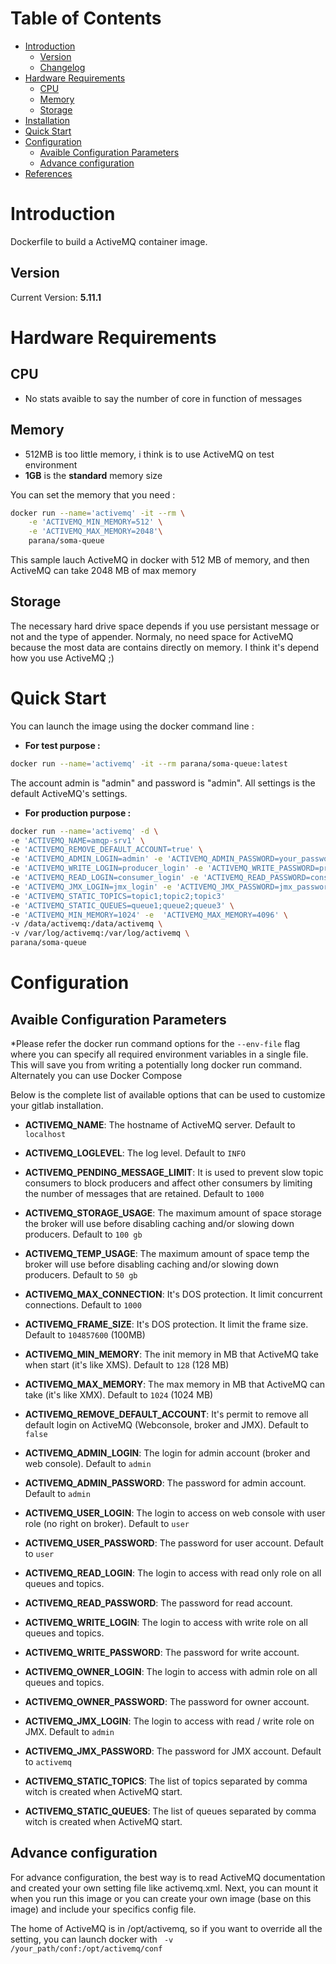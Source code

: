 # Table of Contents
- [Introduction](#introduction)
    - [Version](#version)
    - [Changelog](Changelog.md)
- [Hardware Requirements](#hardware-requirements)
    - [CPU](#cpu)
    - [Memory](#memory)
    - [Storage](#storage)
- [Installation](#installation)
- [Quick Start](#quick-start)
- [Configuration](#configuration)
  - [Avaible Configuration Parameters](#avaible-configuration-parameters)
  - [Advance configuration](#advance-configuration)
- [References](#references)

# Introduction

Dockerfile to build a ActiveMQ container image.

## Version

Current Version: **5.11.1**

# Hardware Requirements

## CPU

- No stats avaible to say the number of core in function of messages

## Memory

- 512MB is too little memory, i think is to use ActiveMQ on test environment
- **1GB** is the **standard** memory size

You can set the memory that you need :

```bash
docker run --name='activemq' -it --rm \
	-e 'ACTIVEMQ_MIN_MEMORY=512' \
	-e 'ACTIVEMQ_MAX_MEMORY=2048'\
	parana/soma-queue 
```
This sample lauch ActiveMQ in docker with 512 MB of memory, and then ActiveMQ can take 2048 MB of max memory

## Storage

The necessary hard drive space depends if you use persistant message or not and the type of appender. Normaly, no need space for ActiveMQ because the most data are contains directly on memory.
I think it's depend how you use ActiveMQ ;)

# Quick Start

You can launch the image using the docker command line :

- **For test purpose :**

```bash
docker run --name='activemq' -it --rm parana/soma-queue:latest
```
The account admin is "admin" and password is "admin". All settings is the default ActiveMQ's settings.

- **For production purpose :**

```bash
docker run --name='activemq' -d \
-e 'ACTIVEMQ_NAME=amqp-srv1' \
-e 'ACTIVEMQ_REMOVE_DEFAULT_ACCOUNT=true' \
-e 'ACTIVEMQ_ADMIN_LOGIN=admin' -e 'ACTIVEMQ_ADMIN_PASSWORD=your_password' \
-e 'ACTIVEMQ_WRITE_LOGIN=producer_login' -e 'ACTIVEMQ_WRITE_PASSWORD=producer_password' 
-e 'ACTIVEMQ_READ_LOGIN=consumer_login' -e 'ACTIVEMQ_READ_PASSWORD=consumer_password' \
-e 'ACTIVEMQ_JMX_LOGIN=jmx_login' -e 'ACTIVEMQ_JMX_PASSWORD=jmx_password' \
-e 'ACTIVEMQ_STATIC_TOPICS=topic1;topic2;topic3' 
-e 'ACTIVEMQ_STATIC_QUEUES=queue1;queue2;queue3' \
-e 'ACTIVEMQ_MIN_MEMORY=1024' -e  'ACTIVEMQ_MAX_MEMORY=4096' \
-v /data/activemq:/data/activemq \
-v /var/log/activemq:/var/log/activemq \
parana/soma-queue
```

# Configuration

## Avaible Configuration Parameters

*Please refer the docker run command options for the `--env-file` flag where you can specify all required environment variables in a single file. This will save you from writing a potentially long docker run command. Alternately you can use Docker Compose

Below is the complete list of available options that can be used to customize your gitlab installation.

- **ACTIVEMQ_NAME**: The hostname of ActiveMQ server. Default to `localhost`
- **ACTIVEMQ_LOGLEVEL**: The log level. Default to `INFO`
- **ACTIVEMQ_PENDING_MESSAGE_LIMIT**: It is used to prevent slow topic consumers to block producers and affect other consumers by limiting the number of messages that are retained. Default to `1000`
- **ACTIVEMQ_STORAGE_USAGE**: The maximum amount of space storage the broker will use before disabling caching and/or slowing down producers. Default to `100 gb`
- **ACTIVEMQ_TEMP_USAGE**: The maximum amount of space temp the broker will use before disabling caching and/or slowing down producers. Default to `50 gb`
- **ACTIVEMQ_MAX_CONNECTION**: It's DOS protection. It limit concurrent connections. Default to `1000`
- **ACTIVEMQ_FRAME_SIZE**: It's DOS protection. It limit the frame size. Default to `104857600` (100MB)
- **ACTIVEMQ_MIN_MEMORY**: The init memory in MB that ActiveMQ take when start (it's like XMS). Default to `128` (128 MB)
- **ACTIVEMQ_MAX_MEMORY**: The max memory in MB that ActiveMQ can take (it's like XMX). Default to `1024` (1024 MB)

- **ACTIVEMQ_REMOVE_DEFAULT_ACCOUNT**: It's permit to remove all default login on ActiveMQ (Webconsole, broker and JMX). Default to `false`
- **ACTIVEMQ_ADMIN_LOGIN**: The login for admin account (broker and web console). Default to `admin` 
- **ACTIVEMQ_ADMIN_PASSWORD**: The password for admin account. Default to `admin`
- **ACTIVEMQ_USER_LOGIN**: The login to access on web console with user role (no right on broker). Default to `user`
- **ACTIVEMQ_USER_PASSWORD**: The password for user account. Default to `user`
- **ACTIVEMQ_READ_LOGIN**: The login to access with read only role on all queues and topics.
- **ACTIVEMQ_READ_PASSWORD**: The password for read account.
- **ACTIVEMQ_WRITE_LOGIN**: The login to access with write role on all queues and topics.
- **ACTIVEMQ_WRITE_PASSWORD**: The password for write account.
- **ACTIVEMQ_OWNER_LOGIN**: The login to access with admin role on all queues and topics.
- **ACTIVEMQ_OWNER_PASSWORD**: The password for owner account.
- **ACTIVEMQ_JMX_LOGIN**: The login to access with read / write role on JMX. Default to `admin`
- **ACTIVEMQ_JMX_PASSWORD**: The password for JMX account. Default to `activemq`

- **ACTIVEMQ_STATIC_TOPICS**: The list of topics separated by comma witch is created when ActiveMQ start.
- **ACTIVEMQ_STATIC_QUEUES**: The list of queues separated by comma witch is created when ActiveMQ start.


## Advance configuration

For advance configuration, the best way is to read ActiveMQ documentation and created your own setting file like activemq.xml.
Next, you can mount it when you run this image or you can create your own image (base on this image) and include your specifics config file.

The home of ActiveMQ is in /opt/activemq, so if you want to override all the setting, you can launch docker with ` -v /your_path/conf:/opt/activemq/conf`



